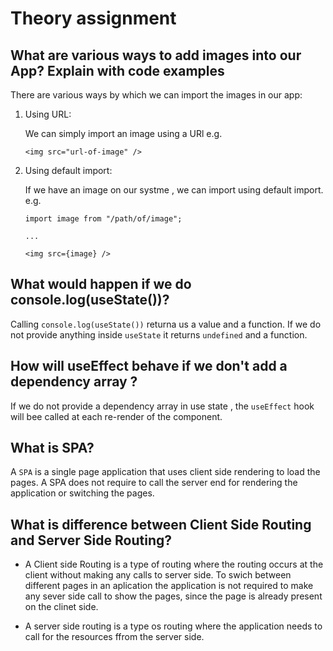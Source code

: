 # Theory assignment

## What are various ways to add images into our App? Explain with code examples

There are various ways by which we can import the images in our app:

1. Using URL:

   We can simply import an image using a URl
   e.g.

   ```
   <img src="url-of-image" />
   ```

2. Using default import:

   If we have an image on our systme , we can import using default import.
   e.g.

   ```
   import image from "/path/of/image";

   ...

   <img src={image} />
   ```

## What would happen if we do console.log(useState())?

Calling `console.log(useState())` returna us a value and a function. If we do not provide anything inside `useState` it returns `undefined` and a function.

## How will useEffect behave if we don't add a dependency array ?

If we do not provide a dependency array in use state , the `useEffect` hook will bee called at each re-render of the component.

## What is SPA?

A `SPA` is a single page application that uses client side rendering to load the pages. A SPA does not require to call the server end for rendering the application or switching the pages.

## What is difference between Client Side Routing and Server Side Routing?

- A Client side Routing is a type of routing where the routing occurs at the client without making any calls to server side. To swich between different pages in an aplication the application is not required to make any sever side call to show the pages, since the page is already present on the clinet side.

- A server side routing is a type os routing where the application needs to call for the resources ffrom the server side.
